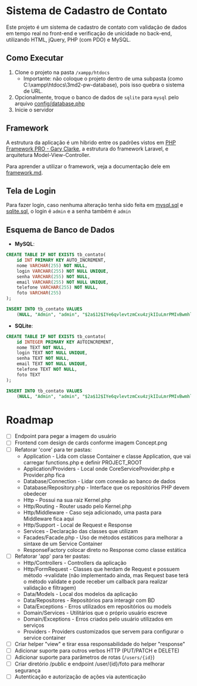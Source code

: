 # Sistema de Cadastro de Contato

Este projeto é um sistema de cadastro de contato com validação de dados em tempo real no front-end e verificação de unicidade no back-end, utilizando HTML, jQuery, PHP (com PDO) e MySQL.

## Como Executar

1. Clone o projeto na pasta `/xampp/htdocs`
    - Importante: não coloque o projeto dentro de uma subpasta (como C:\xampp\htdocs\3md2-pw-database), pois isso quebra o sistema de URL.
2. Opcionalmente, troque o banco de dados de `sqlite` para `mysql` pelo arquivo [config/database.php](./config/database.php)
3. Inicie o servidor

## Framework

A estrutura da aplicação é um hibrido entre os padrões vistos em [PHP Framework PRO - Gary Clarke](https://www.youtube.com/watch?v=5FxuPuJkCGs&list=PLQH1-k79HB3-0SKspp8814ZI1GIqRYLAu), a estrutura do framework Laravel, e arquitetura Model-View-Controller.

Para aprender a utilizar o framework, veja a documentação dele em [framework.md](docs/framework.md).

## Tela de Login

Para fazer login, caso nenhuma alteração tenha sido feita em [mysql.sql](database/migrations/mysql.sql) e [sqlite.sql](database/migrations/sqlite.sql), o login é `admin` e a senha também é `admin`

## Esquema de Banco de Dados

-   **MySQL**:

```sql
CREATE TABLE IF NOT EXISTS tb_contato(
    id INT PRIMARY KEY AUTO_INCREMENT,
    nome VARCHAR(255) NOT NULL,
    login VARCHAR(255) NOT NULL UNIQUE,
    senha VARCHAR(255) NOT NULL,
    email VARCHAR(255) NOT NULL UNIQUE,
    telefone VARCHAR(255) NOT NULL,
    foto VARCHAR(255)
);

INSERT INTO tb_contato VALUES
    (NULL, "Admin", "admin", "$2a$12$IYe6qvlevtzmCxu4zjkIIuLmrPMIvBwmhl3YApHE7fuxI9cadkesW", 'admin@gmail.com', '11951490211', NULL); -- Senha: admin
```

-   **SQLite**:

```sql
CREATE TABLE IF NOT EXISTS tb_contato(
    id INTEGER PRIMARY KEY AUTOINCREMENT,
    nome TEXT NOT NULL,
    login TEXT NOT NULL UNIQUE,
    senha TEXT NOT NULL,
    email TEXT NOT NULL UNIQUE,
    telefone TEXT NOT NULL,
    foto TEXT
);

INSERT INTO tb_contato VALUES
    (NULL, "Admin", "admin", "$2a$12$IYe6qvlevtzmCxu4zjkIIuLmrPMIvBwmhl3YApHE7fuxI9cadkesW", 'admin@gmail.com', '11951490211', NULL); -- Senha: admin
```

# Roadmap

-   [ ] Endpoint para pegar a imagem do usuário
-   [ ] Frontend com design de cards conforme imagem Concept.png
-   [ ] Refatorar 'core' para ter pastas:
    -   Application - Lida com classe Container e classe Application, que vai carregar functions.php e definir PROJECT_ROOT
    -   Application/Providers - Local onde CoreServiceProvider.php e Provider.php fica
    -   Database/Connection - Lidar com conexão ao banco de dados
    -   Database/Repository.php - Interface que os repositórios PHP devem obedecer
    -   Http - Possui na sua raiz Kernel.php
    -   Http/Routing - Router usado pelo Kernel.php
    -   Http/Middleware - Caso seja adicionado, uma pasta para Middleware fica aqui
    -   Http/Support - Local de Request e Response
    -   Services - Declaração das classes que utilizam
    -   Facades/Facade.php - Uso de métodos estáticos para melhorar a sintaxe de um Service Container
    -   ResponseFactory colocar direto no Response como classe estática
-   [ ] Refatorar 'app' para ter pastas:
    -   Http/Controllers - Controllers da aplicação
    -   Http/FormRequest - Classes que herdam de Request e possuem método ->validate (não implementado ainda, mas Request base terá o método validate e pode receber um callback para realizar validação e filtragem)
    -   Data/Models - Local dos modelos da aplicação
    -   Data/Repositores - Repositórios para interagir com BD
    -   Data/Exceptions - Erros utilizados em repositórios ou models
    -   Domain/Services - Utilitários que o próprio usuário escreve
    -   Domain/Exceptions - Erros criados pelo usuário utilizados em serviços
    -   Providers - Providers customizados que servem para configurar o service container
-   [ ] Criar helper "view" e tirar essa responsabilidade do helper "response"
-   [ ] Adicionar suporte para outros verbos HTTP (PUT/PATCH e DELETE)
-   [ ] Adicionar suporte para parâmetros de rotas (`/users/{id}`)
-   [ ] Criar diretório /public e endpoint /user/{id}/foto para melhorar segurança
-   [ ] Autenticação e autorização de ações via autenticação
